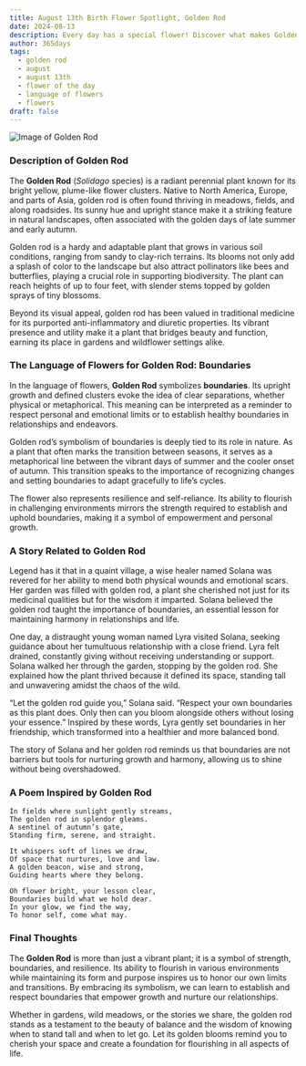 ```yaml
---
title: August 13th Birth Flower Spotlight, Golden Rod
date: 2024-08-13
description: Every day has a special flower! Discover what makes Golden Rod unique as today’s birth flower and its symbolic meaning.
author: 365days
tags:
  - golden rod
  - august
  - august 13th
  - flower of the day
  - language of flowers
  - flowers
draft: false
---
```


![Image of Golden Rod](https://cdn.pixabay.com/photo/2016/08/11/21/26/golden-rod-1586871_640.jpg#center)


### Description of Golden Rod

The **Golden Rod** (_Solidago_ species) is a radiant perennial plant known for its bright yellow, plume-like flower clusters. Native to North America, Europe, and parts of Asia, golden rod is often found thriving in meadows, fields, and along roadsides. Its sunny hue and upright stance make it a striking feature in natural landscapes, often associated with the golden days of late summer and early autumn.

Golden rod is a hardy and adaptable plant that grows in various soil conditions, ranging from sandy to clay-rich terrains. Its blooms not only add a splash of color to the landscape but also attract pollinators like bees and butterflies, playing a crucial role in supporting biodiversity. The plant can reach heights of up to four feet, with slender stems topped by golden sprays of tiny blossoms.

Beyond its visual appeal, golden rod has been valued in traditional medicine for its purported anti-inflammatory and diuretic properties. Its vibrant presence and utility make it a plant that bridges beauty and function, earning its place in gardens and wildflower settings alike.

### The Language of Flowers for Golden Rod: Boundaries

In the language of flowers, **Golden Rod** symbolizes **boundaries**. Its upright growth and defined clusters evoke the idea of clear separations, whether physical or metaphorical. This meaning can be interpreted as a reminder to respect personal and emotional limits or to establish healthy boundaries in relationships and endeavors.

Golden rod’s symbolism of boundaries is deeply tied to its role in nature. As a plant that often marks the transition between seasons, it serves as a metaphorical line between the vibrant days of summer and the cooler onset of autumn. This transition speaks to the importance of recognizing changes and setting boundaries to adapt gracefully to life’s cycles.

The flower also represents resilience and self-reliance. Its ability to flourish in challenging environments mirrors the strength required to establish and uphold boundaries, making it a symbol of empowerment and personal growth.

### A Story Related to Golden Rod

Legend has it that in a quaint village, a wise healer named Solana was revered for her ability to mend both physical wounds and emotional scars. Her garden was filled with golden rod, a plant she cherished not just for its medicinal qualities but for the wisdom it imparted. Solana believed the golden rod taught the importance of boundaries, an essential lesson for maintaining harmony in relationships and life.

One day, a distraught young woman named Lyra visited Solana, seeking guidance about her tumultuous relationship with a close friend. Lyra felt drained, constantly giving without receiving understanding or support. Solana walked her through the garden, stopping by the golden rod. She explained how the plant thrived because it defined its space, standing tall and unwavering amidst the chaos of the wild.

“Let the golden rod guide you,” Solana said. “Respect your own boundaries as this plant does. Only then can you bloom alongside others without losing your essence.” Inspired by these words, Lyra gently set boundaries in her friendship, which transformed into a healthier and more balanced bond.

The story of Solana and her golden rod reminds us that boundaries are not barriers but tools for nurturing growth and harmony, allowing us to shine without being overshadowed.

### A Poem Inspired by Golden Rod

```
In fields where sunlight gently streams,  
The golden rod in splendor gleams.  
A sentinel of autumn’s gate,  
Standing firm, serene, and straight.  

It whispers soft of lines we draw,  
Of space that nurtures, love and law.  
A golden beacon, wise and strong,  
Guiding hearts where they belong.  

Oh flower bright, your lesson clear,  
Boundaries build what we hold dear.  
In your glow, we find the way,  
To honor self, come what may.  
```

### Final Thoughts

The **Golden Rod** is more than just a vibrant plant; it is a symbol of strength, boundaries, and resilience. Its ability to flourish in various environments while maintaining its form and purpose inspires us to honor our own limits and transitions. By embracing its symbolism, we can learn to establish and respect boundaries that empower growth and nurture our relationships.

Whether in gardens, wild meadows, or the stories we share, the golden rod stands as a testament to the beauty of balance and the wisdom of knowing when to stand tall and when to let go. Let its golden blooms remind you to cherish your space and create a foundation for flourishing in all aspects of life.